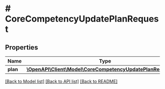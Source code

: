 # # CoreCompetencyUpdatePlanRequest

## Properties

Name | Type | Description | Notes
------------ | ------------- | ------------- | -------------
**plan** | [**\OpenAPI\Client\Model\CoreCompetencyUpdatePlanRequestPlan**](CoreCompetencyUpdatePlanRequestPlan.md) |  |

[[Back to Model list]](../../README.md#models) [[Back to API list]](../../README.md#endpoints) [[Back to README]](../../README.md)
